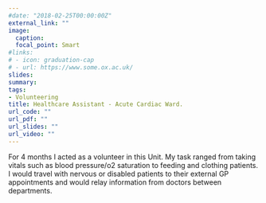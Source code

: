 ```yaml
---
#date: "2018-02-25T00:00:00Z"
external_link: ""
image:
  caption: 
  focal_point: Smart
#links:
# - icon: graduation-cap
# - url: https://www.some.ox.ac.uk/
slides: 
summary: 
tags:
- Volunteering
title: Healthcare Assistant - Acute Cardiac Ward.
url_code: ""
url_pdf: ""
url_slides: ""
url_video: ""
---
```


For 4 months I acted as a volunteer in this Unit. My task ranged from taking vitals such as blood pressure/o2 saturation to
feeding and clothing patients. I would travel with nervous or disabled patients to their external GP 
appointments and would relay information from doctors between departments.
<br>



